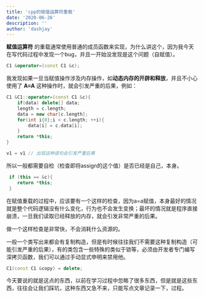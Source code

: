 ```yaml
---
title: 'cpp的赋值运算符重载'
date: '2020-06-26'
description: ''
author: 'dashjay'
---
```


**赋值运算符** 的重载通常使用普通的成员函数来实现，为什么讲这个，因为我今天在写代码过程中发现一个bug，并且一开始没发现是这个问题（自赋值）。

```c++
C1 &operator=(const C1 &c);
```

我发现如果一旦当赋值操作涉及内存操作，如**动态内存的开辟和释放**，并且不小心使用了 **A=A** 这种操作时，就会引发严重的后果，例如：

```c++
C1 &C1::operator=(const C1 &c){
    if(data) delete[] data;
    length = c.length;
    data = new char[c.length];
    for(int i{0};i < c.length; ++i){
        data[i] = c.data[i];
    }
    return *this;
}

v1 = v1 // 出现这种语句会引发严重后果
```

所以一般都需要自检（检查即将assign的这个值）是否已经是自己，本身。

```c++
 if (this == &c){
    return *this;
 }
```

在赋值重载的过程中，应该要有一个这样的检查，因为a=a赋值，本身最好的情况就是整个代码逻辑没有什么变化，行为也不会发生变换；最坏的情况就是程序直接崩溃，一旦我们读取已经释放的内存，就会引发非常严重的后果。

做一个这样检查是非常快，不会消耗什么资源的。

一般一个类写出来都会有复制构造，但是有时候往往我们不需要这种复制构造（可能引发严重的后果），有的类包含一些特殊的类似于锁等，必须由开发者专门编写深拷贝函数，我们可以通过手动显式申明来禁用他。

```c++
C1(const C1 &copy) = delete;
```

今天要说的就是这点的东西，以前在学习过程中忽略了很多东西，但是就是这些东西，往往会让我们踩坑，这种东西又急不来，只能写点文章记录一下，过程。
